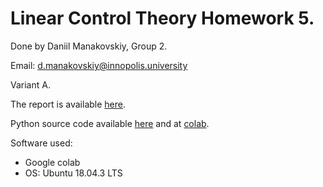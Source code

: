 # Linear Control Theory Homework 5.

Done by Daniil Manakovskiy, Group 2.

Email: d.manakovskiy@innopolis.university 

Variant A.

The report is available [here](Control_Theory_HW5.pdf).

Python source code available [here](ControlTheoryHW5_KalmanFilter+LuenbergObserver.ipynb) and at [colab](https://colab.research.google.com/drive/1byRHsf6Mr1xJYFi6Fdm7NTlEe_41fgGL).

Software used:
* Google colab
* OS: Ubuntu 18.04.3 LTS
